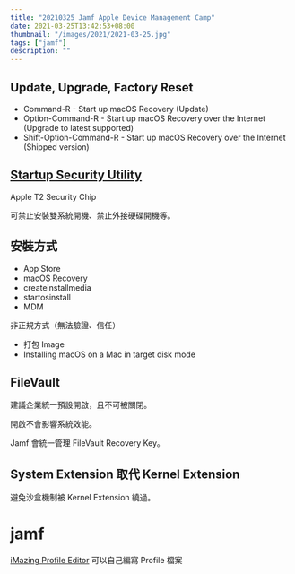 ```yaml
---
title: "20210325 Jamf Apple Device Management Camp"
date: 2021-03-25T13:42:53+08:00
thumbnail: "/images/2021/2021-03-25.jpg"
tags: ["jamf"]
description: ""
---
```


## Update, Upgrade, Factory Reset

- Command-R - Start up macOS Recovery (Update)
- Option-Command-R - Start up macOS Recovery over the Internet (Upgrade to latest supported)
- Shift-Option-Command-R - Start up macOS Recovery over the Internet (Shipped version)


## [Startup Security Utility](https://support.apple.com/en-us/HT208198)

Apple T2 Security Chip

可禁止安裝雙系統開機、禁止外接硬碟開機等。

## 安裝方式

- App Store
- macOS Recovery
- createinstallmedia
- startosinstall
- MDM

非正規方式（無法驗證、信任）

- 打包 Image
- Installing macOS on a Mac in target disk mode

## FileVault

建議企業統一預設開啟，且不可被關閉。

開啟不會影響系統效能。

Jamf 會統一管理 FileVault Recovery Key。

## System Extension 取代 Kernel Extension

避免沙盒機制被 Kernel Extension 繞過。

# jamf

[iMazing Profile Editor](https://imazing.com/profile-editor) 可以自己編寫 Profile 檔案
